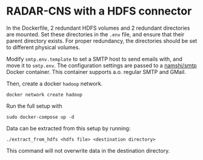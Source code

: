 # RADAR-CNS with a HDFS connector

In the Dockerfile, 2 redundant HDFS volumes and 2 redundant directories are mounted. Set these directories in the `.env` file, and ensure that their parent directory exists. For proper redundancy, the directories should be set to different physical volumes.

Modify `smtp.env.template` to set a SMTP host to send emails with, and move it to `smtp.env`. The configuration settings are passed to a [namshi/smtp](https://hub.docker.com/r/namshi/smtp/) Docker container. This container supports a.o. regular SMTP and GMail.

Then, create a docker `hadoop` network.

```shell
docker network create hadoop
```

Run the full setup with
```shell
sudo docker-compose up -d
```

Data can be extracted from this setup by running:

```shell
./extract_from_hdfs <hdfs file> <destination directory>
```
This command will not overwrite data in the destination directory.
